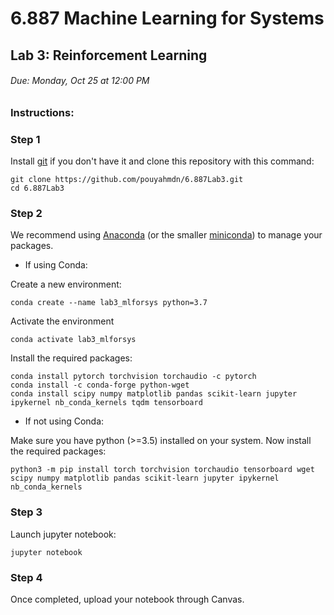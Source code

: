# 6.887 Machine Learning for Systems
## Lab 3: Reinforcement Learning

###### Due: Monday, Oct 25 at 12:00 PM

### Instructions:

### Step 1

Install [git](https://git-scm.com/book/en/v2/Getting-Started-Installing-Git) if you don't have it and clone this repository with this command:
```
git clone https://github.com/pouyahmdn/6.887Lab3.git
cd 6.887Lab3
```

### Step 2

We recommend using [Anaconda](https://docs.anaconda.com/anaconda/install/index.html) (or the smaller [miniconda](https://docs.conda.io/en/latest/miniconda.html)) to manage your packages.
* If using Conda:

Create a new environment:
```
conda create --name lab3_mlforsys python=3.7
```
Activate the environment
```
conda activate lab3_mlforsys
```
Install the required packages:
```
conda install pytorch torchvision torchaudio -c pytorch
conda install -c conda-forge python-wget
conda install scipy numpy matplotlib pandas scikit-learn jupyter ipykernel nb_conda_kernels tqdm tensorboard
```
* If not using Conda:

Make sure you have python (>=3.5) installed on your system. Now install the required packages:
```
python3 -m pip install torch torchvision torchaudio tensorboard wget scipy numpy matplotlib pandas scikit-learn jupyter ipykernel nb_conda_kernels
```

### Step 3
Launch jupyter notebook:
```
jupyter notebook
```

### Step 4
Once completed, upload your notebook through Canvas.

